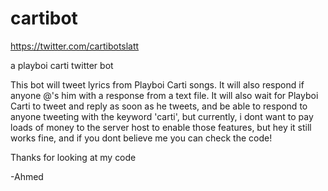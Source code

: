 # cartibot
https://twitter.com/cartibotslatt

a playboi carti twitter bot

This bot will tweet lyrics from Playboi Carti songs. It will also respond if anyone @'s him with a response from a text file.
It will also wait for Playboi Carti to tweet and reply as soon as he tweets, and be able to respond to anyone tweeting with the keyword 'carti', but currently, i dont want to pay loads of money to the server host to enable those features, but hey it still works fine, and if you dont believe me you can check the code!

Thanks for looking at my code

-Ahmed
